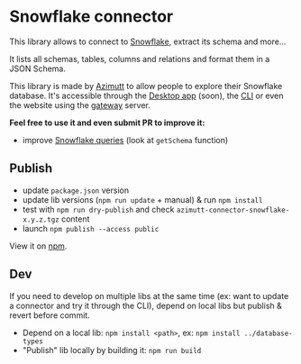 # Snowflake connector

This library allows to connect to [Snowflake](https://www.snowflake.com), extract its schema and more...

It lists all schemas, tables, columns and relations and format them in a JSON Schema.

This library is made by [Azimutt](https://azimutt.app) to allow people to explore their Snowflake database.
It's accessible through the [Desktop app](../../desktop) (soon), the [CLI](https://www.npmjs.com/package/azimutt) or even the website using the [gateway](../../gateway) server.

**Feel free to use it and even submit PR to improve it:**

- improve [Snowflake queries](./src/snowflake.ts) (look at `getSchema` function)

## Publish

- update `package.json` version
- update lib versions (`npm run update` + manual) & run `npm install`
- test with `npm run dry-publish` and check `azimutt-connector-snowflake-x.y.z.tgz` content
- launch `npm publish --access public`

View it on [npm](https://www.npmjs.com/package/@azimutt/connector-snowflake).

## Dev

If you need to develop on multiple libs at the same time (ex: want to update a connector and try it through the CLI), depend on local libs but publish & revert before commit.

- Depend on a local lib: `npm install <path>`, ex: `npm install ../database-types`
- "Publish" lib locally by building it: `npm run build`
